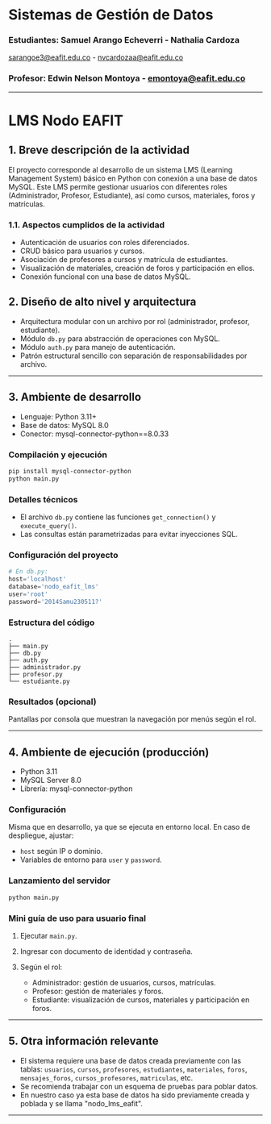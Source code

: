 # Sistemas de Gestión de Datos

### Estudiantes: Samuel Arango Echeverri - Nathalia Cardoza

[sarangoe3@eafit.edu.co](mailto:sarangoe3@eafit.edu.co) - [nvcardozaa@eafit.edu.co](mailto:nvcardozaa@eafit.edu.co)

### Profesor: Edwin Nelson Montoya - [emontoya@eafit.edu.co](mailto:emontoya@eafit.edu.co)

---

# LMS Nodo EAFIT

## 1. Breve descripción de la actividad

El proyecto corresponde al desarrollo de un sistema LMS (Learning Management System) básico en Python con conexión a una base de datos MySQL. Este LMS permite gestionar usuarios con diferentes roles (Administrador, Profesor, Estudiante), así como cursos, materiales, foros y matrículas.

### 1.1. Aspectos cumplidos de la actividad

* Autenticación de usuarios con roles diferenciados.
* CRUD básico para usuarios y cursos.
* Asociación de profesores a cursos y matrícula de estudiantes.
* Visualización de materiales, creación de foros y participación en ellos.
* Conexión funcional con una base de datos MySQL.


## 2. Diseño de alto nivel y arquitectura

* Arquitectura modular con un archivo por rol (administrador, profesor, estudiante).
* Módulo `db.py` para abstracción de operaciones con MySQL.
* Módulo `auth.py` para manejo de autenticación.
* Patrón estructural sencillo con separación de responsabilidades por archivo.

---

## 3. Ambiente de desarrollo

* Lenguaje: Python 3.11+
* Base de datos: MySQL 8.0
* Conector: mysql-connector-python==8.0.33

### Compilación y ejecución

```bash
pip install mysql-connector-python
python main.py
```

### Detalles técnicos

* El archivo `db.py` contiene las funciones `get_connection()` y `execute_query()`.
* Las consultas están parametrizadas para evitar inyecciones SQL.

### Configuración del proyecto

```python
# En db.py:
host='localhost'
database='nodo_eafit_lms'
user='root'
password='2014Samu230511?'
```

### Estructura del código

```
.
├── main.py
├── db.py
├── auth.py
├── administrador.py
├── profesor.py
└── estudiante.py
```

### Resultados (opcional)

Pantallas por consola que muestran la navegación por menús según el rol.

---

## 4. Ambiente de ejecución (producción)

* Python 3.11
* MySQL Server 8.0
* Librería: mysql-connector-python

### Configuración

Misma que en desarrollo, ya que se ejecuta en entorno local. En caso de despliegue, ajustar:

* `host` según IP o dominio.
* Variables de entorno para `user` y `password`.

### Lanzamiento del servidor

```bash
python main.py
```

### Mini guía de uso para usuario final

1. Ejecutar `main.py`.
2. Ingresar con documento de identidad y contraseña.
3. Según el rol:

   * Administrador: gestión de usuarios, cursos, matrículas.
   * Profesor: gestión de materiales y foros.
   * Estudiante: visualización de cursos, materiales y participación en foros.

---

## 5. Otra información relevante

* El sistema requiere una base de datos creada previamente con las tablas: `usuarios`, `cursos`, `profesores`, `estudiantes`, `materiales`, `foros`, `mensajes_foros`, `cursos_profesores`, `matriculas`, etc.
* Se recomienda trabajar con un esquema de pruebas para poblar datos.
* En nuestro caso ya esta base de datos ha sido previamente creada y poblada y se llama "nodo_lms_eafit".
---

